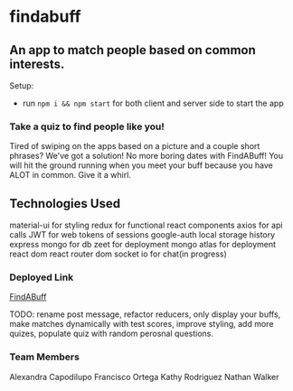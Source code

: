 # findabuff

## An app to match people based on common interests.

Setup:
- run ```npm i && npm start``` for both client and server side to start the app

### Take a quiz to find people like you!
Tired of swiping on the apps based on a picture and a couple short phrases? We've got a solution! No more boring dates with FindABuff!
You will hit the ground running when you meet your buff because you have ALOT in common. 
Give it a whirl. 


## Technologies Used
material-ui for styling
redux for functional react components
axios for api calls
JWT for web tokens of sessions
google-auth 
local storage
history
express
mongo for db
zeet for deployment
mongo atlas for deployment
react dom
react router dom
socket io for chat(in progress)

### Deployed Link
[FindABuff](https://fortega328-findabuff.zeet.app/posts)

TODO: rename post message, refactor reducers, only display your buffs, make matches dynamically with test scores, improve styling, add more quizes, populate quiz with random perosnal questions. 

### Team Members
Alexandra Capodilupo
Francisco Ortega
Kathy Rodriguez
Nathan Walker
